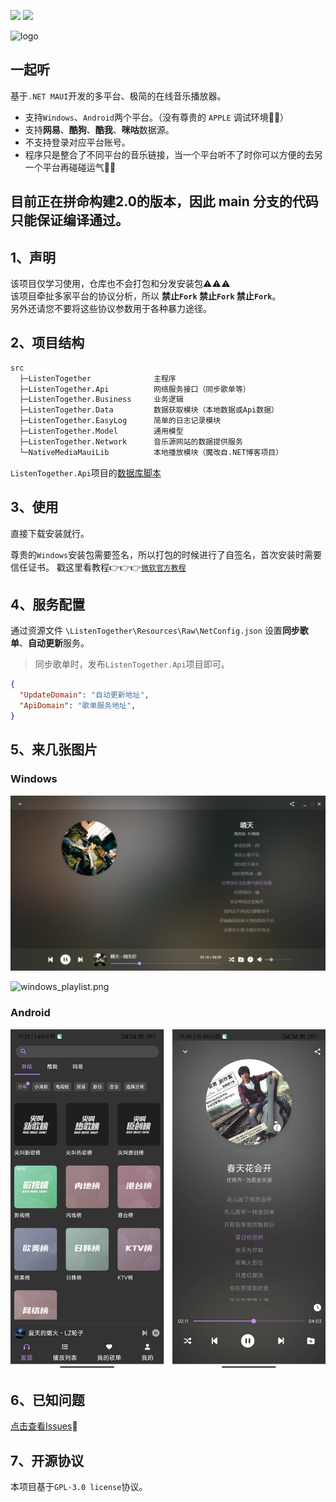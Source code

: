 ![](https://img.shields.io/github/license/JiuLing-zhang/ListenTogether)
[![](https://img.shields.io/github/v/release/JiuLing-zhang/ListenTogether)](https://github.com/JiuLing-zhang/ListenTogether)   

![logo](https://github.com/JiuLing-zhang/ListenTogether/raw/main/docs/resources/images/logo.svg)  
## 一起听
基于`.NET MAUI`开发的多平台、极简的在线音乐播放器。  

* 支持`Windows`、`Android`两个平台。（没有尊贵的 `APPLE` 调试环境:full_moon_with_face::full_moon_with_face:）  
* 支持**网易**、**酷狗**、**酷我**、**咪咕**数据源。  
* 不支持登录对应平台账号。  
* 程序只是整合了不同平台的音乐链接，当一个平台听不了时你可以方便的去另一个平台再碰碰运气:dog::dog:  

<h2>目前正在拼命构建2.0的版本，因此 main 分支的代码只能保证编译通过。</h2>

## 1、声明
该项目仅学习使用，仓库也不会打包和分发安装包:warning::warning::warning:  
该项目牵扯多家平台的协议分析，所以 **禁止`Fork` 禁止`Fork` 禁止`Fork`**。  
另外还请您不要将这些协议参数用于各种暴力途径。 

## 2、项目结构
```txt
src
  ├─ListenTogether              主程序
  ├─ListenTogether.Api          网络服务接口（同步歌单等）
  ├─ListenTogether.Business     业务逻辑
  ├─ListenTogether.Data         数据获取模块（本地数据或Api数据）
  ├─ListenTogether.EasyLog      简单的日志记录模块
  ├─ListenTogether.Model        通用模型
  ├─ListenTogether.Network      音乐源网站的数据提供服务
  └─NativeMediaMauiLib          本地播放模块（魔改自.NET博客项目）
```

`ListenTogether.Api`项目的[数据库脚本](https://github.com/JiuLing-zhang/ListenTogether/blob/main/docs/design/api_database.md)  

## 3、使用
直接下载安装就行。  

尊贵的`Windows`安装包需要签名，所以打包的时候进行了自签名，首次安装时需要信任证书。
戳这里看教程👉👉👉[`微软官方教程`](https://learn.microsoft.com/zh-cn/dotnet/maui/windows/deployment/publish-cli?view=net-maui-7.0#installing-the-app)  

## 4、服务配置

通过资源文件 `\ListenTogether\Resources\Raw\NetConfig.json` 设置**同步歌单**、**自动更新**服务。  
> 同步歌单时，发布`ListenTogether.Api`项目即可。  
```json
{
  "UpdateDomain": "自动更新地址",
  "ApiDomain": "歌单服务地址",
}
```

## 5、来几张图片

### Windows

![win_playing.png](https://github.com/JiuLing-zhang/ListenTogether/raw/main/docs/resources/images/windows_playing.png)  

![windows_playlist.png](https://github.com/JiuLing-zhang/ListenTogether/raw/main/docs/resources/images/windows_playlist.png)  

### Android

![phone_playing.jpg](https://github.com/JiuLing-zhang/ListenTogether/raw/main/docs/resources/images/android.png)  

## 6、已知问题
[点击查看Issues](https://github.com/JiuLing-zhang/ListenTogether/issues):bug:

## 7、开源协议
本项目基于`GPL-3.0 license`协议。  
